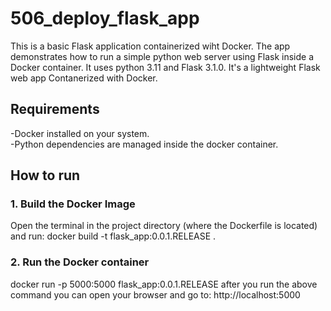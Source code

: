 # 506_deploy_flask_app
This is a basic Flask application containerized wiht Docker. The app demonstrates how to run a simple python web server using Flask inside a Docker container. It uses python 3.11 and Flask 3.1.0.
It's a lightweight Flask web app Contanerized with Docker.

## Requirements

-Docker installed on your system. <br>
-Python dependencies are managed inside the docker container.

## How to run 
### 1. Build the Docker Image

Open the terminal in the project directory (where the Dockerfile is located) and run: docker build -t flask_app:0.0.1.RELEASE . 

### 2. Run the Docker container

docker run -p 5000:5000 flask_app:0.0.1.RELEASE
after you run the above command you can open your browser and go to: http://localhost:5000

